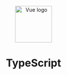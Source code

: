 <p align="center">
    <a href="https://vuejs.org" target="_blank">
        <img width="100" src="https://vuejs.org/images/logo.png" alt="Vue logo">
    </a>
</p>
<h1 align="center">TypeScript</h1>